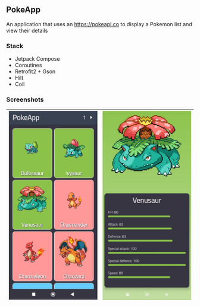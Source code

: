 ## PokeApp
An application that uses an https://pokeapi.co to display a Pokemon list and view their details
### Stack
- Jetpack Compose
- Coroutines
- Retrofit2 + Gson
- Hilt
- Coil
### Screenshots
| <img src="screens/screen_1.jpg" width="300"> | <img src="screens/screen_2.jpg" width="300"> |
|--|--|
